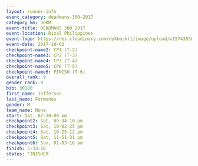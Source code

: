 ```yaml
---
layout: runner-info 
event_category: deadmans-300-2017 
category_km: 30KM 
event-title: DEADMANS 300 2017 
event-location: Rizal Philippines 
event-logo: https://res.cloudinary.com/dykbosktl/image/upload/v1574385898/Logo/2017-DM300-Logo_ljecaw.jpg 
event-date: 2017-10-02 
checkpoint-name2: CP1 (T-2) 
checkpoint-name3: CP2 (T-3) 
checkpoint-name4: CP3 (T-4) 
checkpoint-name5: CP6 (T-5) 
checkpoint-name6: FINISH (T-6) 
overall_rank: 9
gender_rank: 9
bib: 30180
first_name: Jefferson
last_name: Fermanes
gender: M
team_name: None
start: Sat, 07-30-00 pm
checkpoint2: Sat, 09-34-10 pm
checkpoint3: Sat, 10-02-25 pm
checkpoint4: Sat, 10-25-12 pm
checkpoint5: Sat, 11-51-31 pm
checkpoint6: Sun, 01-03-16 am
finish: 5-33-16
status: FINISHER
---
```

